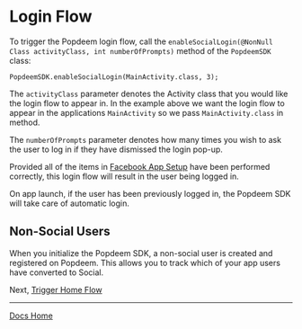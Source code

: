 # Login Flow

To trigger the Popdeem login flow, call the `enableSocialLogin(@NonNull Class activityClass, int numberOfPrompts)` method of the `PopdeemSDK` class:

```
PopdeemSDK.enableSocialLogin(MainActivity.class, 3);
```

The `activityClass` parameter denotes the Activity class that you would like the login flow to appear in. In the example above we want the login flow to appear in the applications `MainActivity` so we pass `MainActivity.class` in method.

The `numberOfPrompts` parameter denotes how many times you wish to ask the user to log in if they have dismissed the login pop-up.

Provided all of the items in [Facebook App Setup](facebook_app_setup.md "Facebook Setup") have been performed correctly, this login flow will result in the user being logged in.

On app launch, if the user has been previously logged in, the Popdeem SDK will take care of automatic login.

## Non-Social Users

When you initialize the Popdeem SDK, a non-social user is created and registered on Popdeem. This allows you to track which of your app users have converted to Social.  

Next, [Trigger Home Flow](home_flow.md "Home Flow")  

---
[Docs Home](./ "Docs Home")
